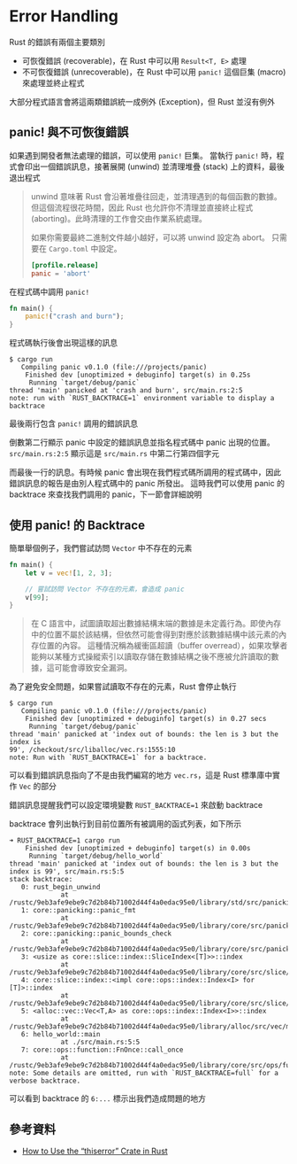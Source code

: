 # Error Handling

Rust 的錯誤有兩個主要類別

- 可恢復錯誤 (recoverable)，在 Rust 中可以用 `Result<T, E>` 處理
- 不可恢復錯誤 (unrecoverable)，在 Rust 中可以用 `panic!` 這個巨集 (macro) 來處理並終止程式

大部分程式語言會將這兩類錯誤統一成例外 (Exception)，但 Rust 並沒有例外

## panic! 與不可恢復錯誤

如果遇到開發者無法處理的錯誤，可以使用 `panic!` 巨集。
當執行 `panic!` 時，程式會印出一個錯誤訊息，接著展開 (unwind) 並清理堆疊 (stack) 上的資料，最後退出程式

> unwind 意味著 Rust 會沿著堆疊往回走，並清理遇到的每個函數的數據。
> 但這個流程很花時間，因此 Rust 也允許你不清理並直接終止程式 (aborting)。此時清理的工作會交由作業系統處理。
>
> 如果你需要最終二進制文件越小越好，可以將 unwind 設定為 abort。
> 只需要在 `Cargo.toml` 中設定。
>
> ```toml
> [profile.release]
> panic = 'abort'
> ```

在程式碼中調用 `panic!`

```rust
fn main() {
    panic!("crash and burn");
}
```

程式碼執行後會出現這樣的訊息

```shell
$ cargo run
   Compiling panic v0.1.0 (file:///projects/panic)
    Finished dev [unoptimized + debuginfo] target(s) in 0.25s
     Running `target/debug/panic`
thread 'main' panicked at 'crash and burn', src/main.rs:2:5
note: run with `RUST_BACKTRACE=1` environment variable to display a backtrace
```

最後兩行包含 `panic!` 調用的錯誤訊息

倒數第二行顯示 panic 中設定的錯誤訊息並指名程式碼中 panic 出現的位置。 `src/main.rs:2:5` 顯示這是 `src/main.rs` 中第二行第四個字元

而最後一行的訊息。有時候 panic 會出現在我們程式碼所調用的程式碼中，因此錯誤訊息的報告是由別人程式碼中的 panic 所發出。
這時我們可以使用 panic 的 backtrace 來查找我們調用的 panic，下一節會詳細說明

## 使用 panic! 的 Backtrace

簡單舉個例子，我們嘗試訪問 `Vector` 中不存在的元素

```rust
fn main() {
    let v = vec![1, 2, 3];

    // 嘗試訪問 Vector 不存在的元素，會造成 panic
    v[99];
}
```

> 在 C 語言中，試圖讀取超出數據結構末端的數據是未定義行為。即使內存中的位置不屬於該結構，但依然可能會得到對應於該數據結構中該元素的內存位置的內容。
> 這種情況稱為緩衝區超讀（buffer overread），如果攻擊者能夠以某種方式操縱索引以讀取存儲在數據結構之後不應被允許讀取的數據，這可能會導致安全漏洞。

為了避免安全問題，如果嘗試讀取不存在的元素，Rust 會停止執行

```shell
$ cargo run
   Compiling panic v0.1.0 (file:///projects/panic)
    Finished dev [unoptimized + debuginfo] target(s) in 0.27 secs
     Running `target/debug/panic`
thread 'main' panicked at 'index out of bounds: the len is 3 but the index is
99', /checkout/src/liballoc/vec.rs:1555:10
note: Run with `RUST_BACKTRACE=1` for a backtrace.
```

可以看到錯誤訊息指向了不是由我們編寫的地方 `vec.rs`，這是 Rust 標準庫中實作 `Vec` 的部分

錯誤訊息提醒我們可以設定環境變數 `RUST_BACKTRACE=1` 來啟動 backtrace

backtrace 會列出執行到目前位置所有被調用的函式列表，如下所示

```shell
➜ RUST_BACKTRACE=1 cargo run
    Finished dev [unoptimized + debuginfo] target(s) in 0.00s
     Running `target/debug/hello_world`
thread 'main' panicked at 'index out of bounds: the len is 3 but the index is 99', src/main.rs:5:5
stack backtrace:
   0: rust_begin_unwind
             at /rustc/9eb3afe9ebe9c7d2b84b71002d44f4a0edac95e0/library/std/src/panicking.rs:575:5
   1: core::panicking::panic_fmt
             at /rustc/9eb3afe9ebe9c7d2b84b71002d44f4a0edac95e0/library/core/src/panicking.rs:64:14
   2: core::panicking::panic_bounds_check
             at /rustc/9eb3afe9ebe9c7d2b84b71002d44f4a0edac95e0/library/core/src/panicking.rs:159:5
   3: <usize as core::slice::index::SliceIndex<[T]>>::index
             at /rustc/9eb3afe9ebe9c7d2b84b71002d44f4a0edac95e0/library/core/src/slice/index.rs:260:10
   4: core::slice::index::<impl core::ops::index::Index<I> for [T]>::index
             at /rustc/9eb3afe9ebe9c7d2b84b71002d44f4a0edac95e0/library/core/src/slice/index.rs:18:9
   5: <alloc::vec::Vec<T,A> as core::ops::index::Index<I>>::index
             at /rustc/9eb3afe9ebe9c7d2b84b71002d44f4a0edac95e0/library/alloc/src/vec/mod.rs:2732:9
   6: hello_world::main
             at ./src/main.rs:5:5
   7: core::ops::function::FnOnce::call_once
             at /rustc/9eb3afe9ebe9c7d2b84b71002d44f4a0edac95e0/library/core/src/ops/function.rs:250:5
note: Some details are omitted, run with `RUST_BACKTRACE=full` for a verbose backtrace.
```

可以看到 backtrace 的 `6:...` 標示出我們造成問題的地方

## 參考資料

- [How to Use the “thiserror” Crate in Rust](https://betterprogramming.pub/a-simple-guide-to-using-thiserror-crate-in-rust-eee6e442409b)
